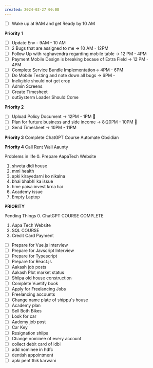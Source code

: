```yaml
---
created: 2024-02-27 00:08
---
```

- [ ] Wake up at 9AM  and get Ready by 10 AM

**Priority 1**
- [ ] Update Env - 9AM - 10 AM
- [ ] 2 Bugs that are assigned to me -> 10 AM - 12PM
- [ ] Follow Up with raghavendra regarding mobile table -> 12 PM - 4PM
- [ ] Payment Mobile Design is breaking becaue of Extra Field -> 12 PM - 4PM
- [ ] Complete Service Bundle Implementation-> 4PM - 6PM
- [ ] Do Mobile Testing and note down all bugs -> 6PM - 
- [ ] Ineligible should not get crop
- [ ] Admin Screens
- [ ] Create Timesheet
- [ ] outSysterm Loader Should Come

**Priority 2**
- [ ] Upload Policy Document -> 12PM - 1PM 🔺
- [ ] Plan for furture business and side income -> 8:20PM - 10PM 🔼
- [ ] Send Timesheet -> 10PM - 11PM

**Priority 3**
Complete ChatGPT Course
Automate Obsidian

**Priority 4**
Call Rent Wali Aaunty


Problems in life
0. Prepare AapaTech Website
1. shveta didi house
2. mmi health
3. apki kirayedarni ko nikalna
4. bhai bhabhi ka issue
5. hme paisa invest krna hai
6. Academy issue
7. Empty Laptop 


**PRIORITY**

Pending Things
0. ChatGPT COURSE COMPLETE
1. Aapa Tech Website
2. SQL COURSE
3. Credit Card Payment

- [ ] Prepare for Vue.js Interview
- [ ] Prepare for Javscript Interview
- [ ] Prepare for Typescript
- [ ] Prepare for React.js
- [ ] Aakash job posts
- [ ] Aakash Plot market status
- [ ] Shilpa old house construction
- [ ] Complete Vuetify book
- [ ] Apply for Freelancing Jobs
- [ ] Freelancing accounts
- [ ] Change name plate of shippu's house
- [ ] Academy plan
- [ ] Sell Both Bikes
- [ ] Look for car
- [ ] Aademy job post
- [ ] Car Key
- [ ] Resignation shilpa
- [ ] Change nominee of every account
- [ ] collect debit card of idbi
- [ ] add nominee in hdfc
- [ ] dentish appointment
- [ ] apki pent thik karwani
